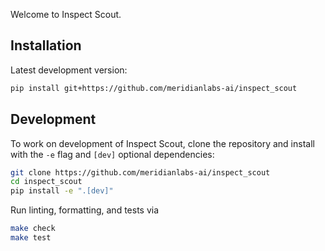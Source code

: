 Welcome to Inspect Scout.

## Installation

Latest development version:

```bash
pip install git+https://github.com/meridianlabs-ai/inspect_scout
```

## Development

To work on development of Inspect Scout, clone the repository and install with the `-e` flag and `[dev]` optional dependencies:

```bash
git clone https://github.com/meridianlabs-ai/inspect_scout
cd inspect_scout
pip install -e ".[dev]"
```

Run linting, formatting, and tests via

```bash
make check
make test
```


